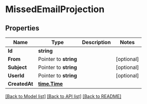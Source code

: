 # MissedEmailProjection

## Properties

Name | Type | Description | Notes
------------ | ------------- | ------------- | -------------
**Id** | **string** |  | 
**From** | Pointer to **string** |  | [optional] 
**Subject** | Pointer to **string** |  | [optional] 
**UserId** | Pointer to **string** |  | [optional] 
**CreatedAt** | [**time.Time**](time.Time) |  | 

[[Back to Model list]](../README#documentation-for-models) [[Back to API list]](../README#documentation-for-api-endpoints) [[Back to README]](../README)


